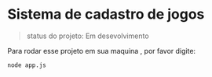 <h1>Sistema de cadastro de jogos</h1>

>status do projeto: Em desevolvimento

Para rodar esse projeto em sua maquina , por favor digite:

```
node app.js
```
